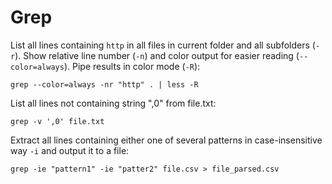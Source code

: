 # Grep

List all lines containing `http` in all files in current folder and all subfolders (`-r`). Show relative line number (`-n`) and color output for easier reading (`--color=always`). Pipe results in color mode (`-R`):

```
grep --color=always -nr "http" . | less -R
```

List all lines not containing string ",0" from file.txt:
```
grep -v ',0' file.txt 
```

Extract all lines containing either one of several patterns in case-insensitive way `-i` and output it to a file:
```
grep -ie "pattern1" -ie "patter2" file.csv > file_parsed.csv
```

